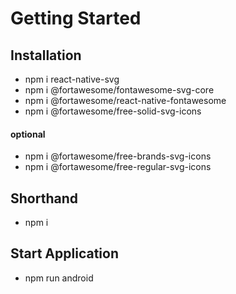 # Getting Started

## Installation

- npm i react-native-svg
- npm i @fortawesome/fontawesome-svg-core
- npm i @fortawesome/react-native-fontawesome
- npm i @fortawesome/free-solid-svg-icons

#### optional

- npm i @fortawesome/free-brands-svg-icons
- npm i @fortawesome/free-regular-svg-icons

## Shorthand

- npm i

## Start Application

- npm run android
